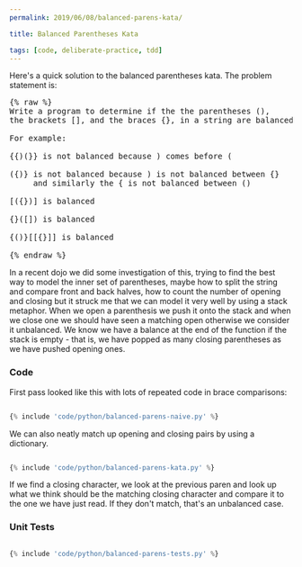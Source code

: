 ```yaml
---
permalink: 2019/06/08/balanced-parens-kata/

title: Balanced Parentheses Kata

tags: [code, deliberate-practice, tdd]
---
```


Here's a quick solution to the balanced parentheses kata. The problem statement is:

<pre>
{% raw %}
Write a program to determine if the the parentheses (),
the brackets [], and the braces {}, in a string are balanced.

For example:

{{)(}} is not balanced because ) comes before (

({)} is not balanced because ) is not balanced between {}
     and similarly the { is not balanced between ()

[({})] is balanced

{}([]) is balanced

{()}[[{}]] is balanced

{% endraw %}
</pre>

In a recent dojo we did some investigation of this, trying to find the best way to model the inner set of parentheses, maybe
how to split the string and compare front and back halves, how to count the number of opening and closing but it struck me
that we can model it very well by using a stack metaphor. When we open a parenthesis we push it onto the stack and when we
close one we should have seen a matching open otherwise we consider it unbalanced. We know we have a balance at the end of the
function if the stack is empty - that is, we have popped as many closing parentheses as we have pushed opening ones.

### Code

First pass looked like this with lots of repeated code in brace comparisons:

```python

{% include 'code/python/balanced-parens-naive.py' %}

```

We can also neatly match up opening and closing pairs by using a dictionary.

```python

{% include 'code/python/balanced-parens-kata.py' %}

```

If we find a closing character, we look at the previous
paren and look up what we think should be the matching closing character and compare it to the one we have just read. If they
don't match, that's an unbalanced case.

### Unit Tests

```python

{% include 'code/python/balanced-parens-tests.py' %}

```
